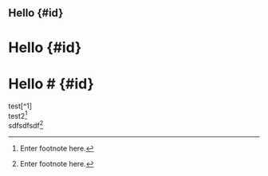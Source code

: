Hello {#id}
-----

# Hello {#id}

# Hello # {#id}


test[^1]  
test2[^2]  
sdfsdfsdf[^3]

[^2]: Enter footnote here.
[^3]: Enter footnote here.
[^3]: Enter footnote here.

